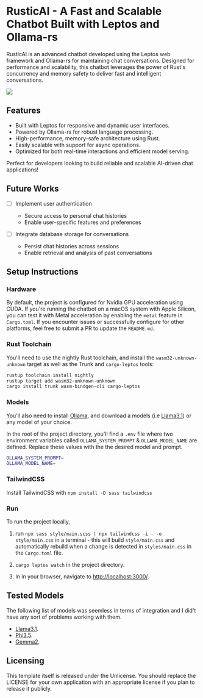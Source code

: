 # RusticAI - A Fast and Scalable Chatbot Built with Leptos and Ollama-rs

RusticAI is an advanced chatbot developed using the Leptos web framework and Ollama-rs for maintaining chat conversations. Designed for performance and scalability, this chatbot leverages the power of Rust's concurrency and memory safety to deliver fast and intelligent conversations.

<picture>
<img src="https://raw.githubusercontent.com/yyassif/rustic-ai/main/demo.png" />
</picture>

## Features

* Built with Leptos for responsive and dynamic user interfaces.
* Powered by Ollama-rs for robust language processing.
* High-performance, memory-safe architecture using Rust.
* Easily scalable with support for async operations.
* Optimized for both real-time interactions and efficient model serving.

Perfect for developers looking to build reliable and scalable AI-driven chat applications!

## Future Works

- [ ] Implement user authentication
  - Secure access to personal chat histories
  - Enable user-specific features and preferences

- [ ] Integrate database storage for conversations
  - Persist chat histories across sessions
  - Enable retrieval and analysis of past conversations

## Setup Instructions

### Hardware

By default, the project is configured for Nvidia GPU acceleration using CUDA. If you're running the chatbot on a macOS system with Apple Silicon, you can test it with Metal acceleration by enabling the `metal` feature in `Cargo.toml`. If you encounter issues or successfully configure for other platforms, feel free to submit a PR to update the `README.md`.

### Rust Toolchain

You'll need to use the nightly Rust toolchain, and install the `wasm32-unknown-unknown` target as well as the Trunk and `cargo-leptos` tools:

```bash
rustup toolchain install nightly
rustup target add wasm32-unknown-unknown
cargo install trunk wasm-bindgen-cli cargo-leptos
```
### Models

You'll also need to install [Ollama](https://ollama.com/download), and download a models (i.e [Llama3.1](https://ollama.com/library/llama3.1)) or any model of your choice.

In the root of the project directory, you'll find a `.env` file where two environment variables called `OLLAMA_SYSTEM_PROMPT` & `OLLAMA_MODEL_NAME` are defined. Replace these values with the the desired model and prompt.

```bash
OLLAMA_SYSTEM_PROMPT=
OLLAMA_MODEL_NAME=
```

### TailwindCSS

Install TailwindCSS with `npm install -D sass tailwindcss`

### Run

To run the project locally,

1. run `npx sass style/main.scss | npx tailwindcss -i - -o style/main.css` in a terminal - this will build `style/main.css` and automatically rebuild when a change is detected in `styles/main.css` in the `Cargo.toml` file.

2. `cargo leptos watch` in the project directory.

3. In in your browser, navigate to [http://localhost:3000/](http://localhost:3000/).

## Tested Models

The following list of models was seemless in terms of integration and I did't have any sort of problems working with them.

* [Llama3.1](https://ollama.com/library/llama3.1).
* [Phi3.5](https://ollama.com/library/phi3.5).
* [Gemma2](https://ollama.com/library/gemma2).

## Licensing

This template itself is released under the Unlicense. You should replace the LICENSE for your own application with an appropriate license if you plan to release it publicly.

